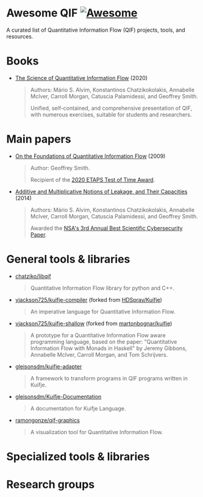 # Awesome QIF [![Awesome](https://awesome.re/badge-flat2.svg)](https://github.com/sindresorhus/awesome)

A curated list of Quantitative Information Flow (QIF) projects, tools, and resources.

# Books

- [The Science of Quantitative Information Flow](https://www.springer.com/us/book/9783319961293) (2020)
  > Authors: Mário S. Alvim, Konstantinos Chatzikokolakis, Annabelle McIver, Carroll Morgan, Catuscia Palamidessi, and Geoffrey Smith.
  > 
  > Unified, self-contained, and comprehensive presentation of QIF, with numerous exercises, suitable for students and researchers.

# Main papers

- [On the Foundations of Quantitative Information Flow](https://link.springer.com/chapter/10.1007/978-3-642-00596-1_21) (2009)
  > Author: Geoffrey Smith.
  > 
  > Recipient of the [2020 ETAPS Test of Time Award](https://etaps.org/2020/test-of-time-award).

- [Additive and Multiplicative Notions of Leakage, and Their Capacities](https://ieeexplore.ieee.org/abstract/document/6957119) (2014)
  > Authors: Mário S. Alvim, Konstantinos Chatzikokolakis, Annabelle McIver, Carroll Morgan, Catuscia Palamidessi, and Geoffrey Smith.
  > 
  > Awarded the [NSA's 3rd Annual Best Scientific Cybersecurity Paper](https://cps-vo.org/node/21539#winning).

# General tools & libraries

- [chatziko/libqif](https://github.com/chatziko/libqif)
  > Quantitative Information Flow library for python and C++.

- [vjackson725/kuifje-compiler](https://github.com/vjackson725/kuifje-compiler) (forked from [HDSpray/Kuifje](https://github.com/HDSpray/Kuifje))
  > An imperative language for Quantitative Information Flow.

- [vjackson725/kuifje-shallow](https://github.com/vjackson725/kuifje-shallow) (forked from [martonbognar/kuifje](https://github.com/martonbognar/kuifje))
  > A prototype for a Quantitative Information Flow aware programming language, based on the paper: "Quantitative Information Flow with Monads in Haskell" by Jeremy Gibbons, Annabelle McIver, Carroll Morgan, and Tom Schrijvers.

- [gleisonsdm/kuifje-adapter](https://github.com/gleisonsdm/kuifje-adapter)
  > A framework to transform programs in QIF programs written in Kuifje.

- [gleisonsdm/Kuifje-Documentation](https://github.com/gleisonsdm/Kuifje-Documentation)
  > A documentation for Kuifje Language.

- [ramongonze/qif-graphics](https://github.com/ramongonze/qif-graphics)
  > A visualization tool for Quantitative Information Flow.

# Specialized tools & libraries


# Research groups

